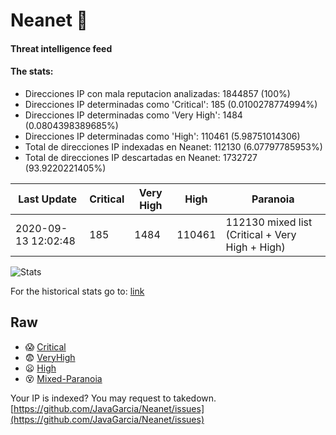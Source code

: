 # Neanet :hocho:
#### Threat intelligence feed
#### The stats:

- Direcciones IP con mala reputacion analizadas: 1844857 (100%)
- Direcciones IP determinadas como 'Critical':  185 (0.0100278774994%)
- Direcciones IP determinadas como 'Very High':  1484 (0.0804398389685%)
- Direcciones IP determinadas como 'High':  110461 (5.98751014306)
- Total de direcciones IP indexadas en Neanet:  112130 (6.07797785953%)
- Total de direcciones IP descartadas en Neanet:  1732727 (93.9220221405%)

| Last Update | Critical | Very High | High | Paranoia |
| --- | --- | --- | --- | --- |
| 2020-09-13 12:02:48 | 185 | 1484 | 110461 | 112130 mixed list (Critical + Very High + High)|

![Stats](https://docs.google.com/spreadsheets/d/e/2PACX-1vSnaNMIXVabIpDJjufMlzH7poXnshF3mgd8Is1g9ytUEzVsP5my4Trn8f-xkoLLQ38xpL3HtmUexLo6/pubchart?oid=501124687&format=image)

For the historical stats go to: [link](/stats.csv)
## Raw
- :scream: [Critical](https://raw.githubusercontent.com/JavaGarcia/Neanet/master/blacklists/neanet_critical.txt)
- :fearful: [VeryHigh](https://raw.githubusercontent.com/JavaGarcia/Neanet/master/blacklists/neanet_veryHigh.txtt)
- :frowning: [High](https://raw.githubusercontent.com/JavaGarcia/Neanet/master/blacklists/neanet_high.txt)
- :dizzy_face: [Mixed-Paranoia](https://raw.githubusercontent.com/JavaGarcia/Neanet/master/blacklists/neanet_all.txt)


Your IP is indexed? You may request to takedown. [https://github.com/JavaGarcia/Neanet/issues](https://github.com/JavaGarcia/Neanet/issues)





















































































































































































































































































































































































































































































































































































































































































































































































